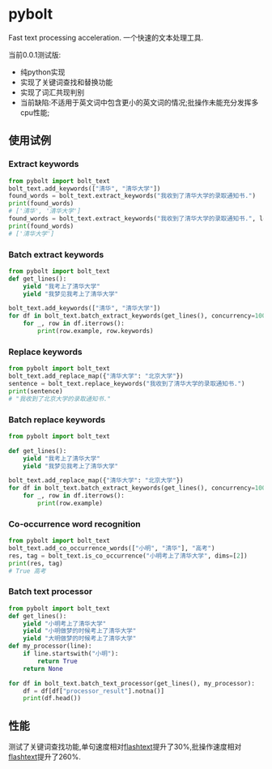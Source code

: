 # pybolt
Fast text processing acceleration.
一个快速的文本处理工具.

当前0.0.1测试版:
- 纯python实现
- 实现了关键词查找和替换功能
- 实现了词汇共现判别
- 当前缺陷:不适用于英文词中包含更小的英文词的情况;批操作未能充分发挥多cpu性能;

## 使用试例
### Extract keywords
```python
from pybolt import bolt_text
bolt_text.add_keywords(["清华", "清华大学"])
found_words = bolt_text.extract_keywords("我收到了清华大学的录取通知书.")
print(found_words)
# ['清华', '清华大学']
found_words = bolt_text.extract_keywords("我收到了清华大学的录取通知书.", longest_only=True)
print(found_words)
# ['清华大学']
```

### Batch extract keywords
```python
from pybolt import bolt_text
def get_lines():
    yield "我考上了清华大学"
    yield "我梦见我考上了清华大学"

bolt_text.add_keywords(["清华", "清华大学"])
for df in bolt_text.batch_extract_keywords(get_lines(), concurrency=10000000):
    for _, row in df.iterrows():
        print(row.example, row.keywords)
```

### Replace keywords
```python
from pybolt import bolt_text
bolt_text.add_replace_map({"清华大学": "北京大学"})
sentence = bolt_text.replace_keywords("我收到了清华大学的录取通知书.")
print(sentence)
# "我收到了北京大学的录取通知书."
```

### Batch replace keywords
```python
from pybolt import bolt_text

def get_lines():
    yield "我考上了清华大学"
    yield "我梦见我考上了清华大学"

bolt_text.add_replace_map({"清华大学": "北京大学"})
for df in bolt_text.batch_extract_keywords(get_lines(), concurrency=10000000):
    for _, row in df.iterrows():
        print(row.example)
```

### Co-occurrence word recognition
```python
from pybolt import bolt_text
bolt_text.add_co_occurrence_words(["小明", "清华"], "高考")
res, tag = bolt_text.is_co_occurrence("小明考上了清华大学", dims=[2])
print(res, tag)
# True 高考
```

### Batch text processor
```python
from pybolt import bolt_text
def get_lines():
    yield "小明考上了清华大学"
    yield "小明做梦的时候考上了清华大学"
    yield "大明做梦的时候考上了清华大学"
def my_processor(line):
    if line.startswith("小明"):
        return True
    return None

for df in bolt_text.batch_text_processor(get_lines(), my_processor):
    df = df[df["processor_result"].notna()]
    print(df.head())
```

## 性能
测试了关键词查找功能,单句速度相对[flashtext](https://github.com/vi3k6i5/flashtext)提升了30%,批操作速度相对[flashtext](https://github.com/vi3k6i5/flashtext)提升了260%.